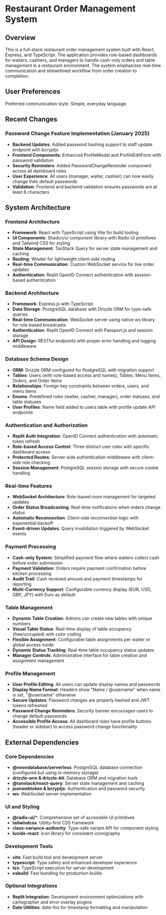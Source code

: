 # Restaurant Order Management System

## Overview

This is a full-stack restaurant order management system built with React, Express, and TypeScript. The application provides role-based dashboards for waiters, cashiers, and managers to handle cash-only orders and table management in a restaurant environment. The system emphasizes real-time communication and streamlined workflow from order creation to completion.

## User Preferences

Preferred communication style: Simple, everyday language.

## Recent Changes

### Password Change Feature Implementation (January 2025)
- **Backend Updates**: Added password hashing support to staff update endpoint with bcryptjs
- **Frontend Components**: Enhanced ProfileModal and ProfileEditForm with password validation
- **Security Reminders**: Added PasswordChangeReminder component across all dashboard roles
- **User Experience**: All users (manager, waiter, cashier) can now easily change their default passwords
- **Validation**: Frontend and backend validation ensures passwords are at least 6 characters

## System Architecture

### Frontend Architecture
- **Framework**: React with TypeScript using Vite for build tooling
- **UI Components**: Shadcn/ui component library with Radix UI primitives and Tailwind CSS for styling
- **State Management**: TanStack Query for server state management and caching
- **Routing**: Wouter for lightweight client-side routing
- **Real-time Communication**: Custom WebSocket service for live order updates
- **Authentication**: Replit OpenID Connect authentication with session-based authentication

### Backend Architecture
- **Framework**: Express.js with TypeScript
- **Data Storage**: PostgreSQL database with Drizzle ORM for type-safe queries
- **Real-time Communication**: WebSocket server using native ws library for role-based broadcasts
- **Authentication**: Replit OpenID Connect with Passport.js and session storage
- **API Design**: RESTful endpoints with proper error handling and logging middleware

### Database Schema Design
- **ORM**: Drizzle ORM configured for PostgreSQL with migration support
- **Tables**: Users (with role-based access and names), Tables, Menu Items, Orders, and Order Items
- **Relationships**: Foreign key constraints between orders, users, and menu items
- **Enums**: Predefined roles (waiter, cashier, manager), order statuses, and table statuses
- **User Profiles**: Name field added to users table with profile update API endpoints

### Authentication and Authorization
- **Replit Auth Integration**: OpenID Connect authentication with automatic token refresh
- **Role-based Access Control**: Three distinct user roles with specific dashboard access
- **Protected Routes**: Server-side authentication middleware with client-side role checking
- **Session Management**: PostgreSQL session storage with secure cookie handling

### Real-time Features
- **WebSocket Architecture**: Role-based room management for targeted updates
- **Order Status Broadcasting**: Real-time notifications when orders change status
- **Automatic Reconnection**: Client-side reconnection logic with exponential backoff
- **Event-driven Updates**: Query invalidation triggered by WebSocket events

### Payment Processing
- **Cash-only System**: Simplified payment flow where waiters collect cash before order submission
- **Payment Validation**: Orders require payment confirmation before kitchen processing
- **Audit Trail**: Cash received amount and payment timestamps for reporting
- **Multi-Currency Support**: Configurable currency display (EUR, USD, GBP, JPY) with Euro as default

### Table Management
- **Dynamic Table Creation**: Admins can create new tables with unique numbers
- **Visual Table Status**: Real-time display of table occupancy (free/occupied) with color coding
- **Flexible Assignment**: Configurable table assignments per waiter or global access mode
- **Dynamic Status Tracking**: Real-time table occupancy status updates
- **Manager Controls**: Administrative interface for table creation and assignment management

### Profile Management
- **User Profile Editing**: All users can update display names and passwords
- **Display Name Format**: Headers show "Name / @username" when name is set, "@username" otherwise
- **Secure Updates**: Password changes are properly hashed and JWT tokens refreshed
- **Password Change Reminders**: Security banner encourages users to change default passwords
- **Accessible Profile Access**: All dashboard roles have profile buttons (header or sidebar) to access password change functionality

## External Dependencies

### Core Dependencies
- **@neondatabase/serverless**: PostgreSQL database connection (configured but using in-memory storage)
- **drizzle-orm & drizzle-kit**: Database ORM and migration tools
- **@tanstack/react-query**: Server state management and caching
- **jsonwebtoken & bcryptjs**: Authentication and password security
- **ws**: WebSocket server implementation

### UI and Styling
- **@radix-ui/***: Comprehensive set of accessible UI primitives
- **tailwindcss**: Utility-first CSS framework
- **class-variance-authority**: Type-safe variant API for component styling
- **lucide-react**: Icon library for consistent iconography

### Development Tools
- **vite**: Fast build tool and development server
- **typescript**: Type safety and enhanced developer experience
- **tsx**: TypeScript execution for server development
- **esbuild**: Fast bundling for production builds

### Optional Integrations
- **Replit Integration**: Development environment optimizations with cartographer and error overlay plugins
- **Date Utilities**: date-fns for timestamp formatting and manipulation
